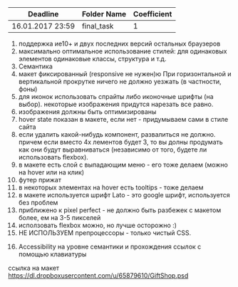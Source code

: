 ﻿Deadline         | Folder Name    | Coefficient
-----------------|----------------|---------------
16.01.2017 23:59 | final_task     | 1


1. поддержка ие10+ и двух последних версий остальных браузеров
2. максимально оптимальное использование стилей: для одинаковых элементов одинаковые классы, структура и т.д.
3. Семантика
4. макет фиксированный (responsive не нужен)ю При горизонтальной и вертикальной прокрутке ничего не должно уезжать (в частности, фоны)
5. для иконок использовать спрайты либо иконочные шрифты (на выбор). некоторые изображения придутся нарезать все равно.
6. изображения должны быть оптимизированы
7. hover state показан в макете, если нет -  придумываем сами в стиле сайта
8. если удалить какой-нибудь компонент, развалиться не должно. причем если вместо 4х лементов будет 3, то вы долны продумать как они будут выравниваться (независимо от того, будете ли использовать flexbox). 
9. в макете есть слой с выпадающим меню - его тоже делаем (можно на hover или на клик)
10. футер прижат
11. в некоторых элементах на hover есть tooltips - тоже делаем
12. в макете используется шрифт Lato - это google шрифт, используется без проблем
13. приближено к pixel perfect - не должно быть разбежек с макетом более, ем на 3-5 пикселей
14. исползовать flexbox можно, но лучше осторожно :)
15. НЕ ИСПОЛЬЗУЕМ препроцессоры - только чистый CSS.  
16) Accessibility на уровне семантики и прохождения ссылок с помощью клавиатуры



ссылка на макет
https://dl.dropboxusercontent.com/u/65879610/GiftShop.psd
